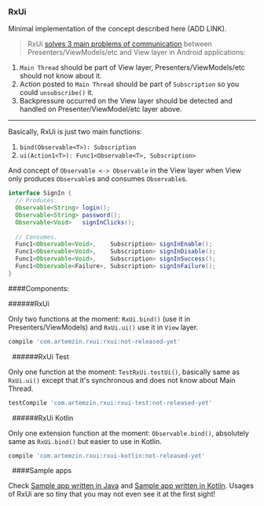 ### RxUi

Minimal implementation of the concept described here (ADD LINK).

>RxUi [solves 3 main problems of communication](http://a.com) between Presenters/ViewModels/etc and View layer in Android applications:

1. `Main Thread` should be part of View layer, Presenters/ViewModels/etc should not know about it.
2. Action posted to `Main Thread` should be part of `Subscription` so you could `unsubscribe()` it.
3. Backpressure occurred on the View layer should be detected and handled on Presenter/ViewModel/etc layer above.

---

Basically, RxUi is just two main functions:

1. `bind(Observable<T>): Subscription`
2. `ui(Action1<T>): Func1<Observable<T>, Subscription>`

And concept of `Observable <-> Observable` in the View layer when View only produces `Observable`s and consumes `Observable`s.

```java
interface SignIn {
  // Produces.
  Observable<String> login();
  Observable<String> password();
  Observable<Void>   signInClicks();
  
  // Consumes.
  Func1<Observable<Void>,    Subscription> signInEnable();
  Func1<Observable<Void>,    Subscription> signInDisable(); 
  Func1<Observable<Void>,    Subscription> signInSuccess();
  Func1<Observable<Failure>, Subscription> signInFailure();
}
```

####Components:

######RxUi

Only two functions at the moment: `RxUi.bind()` (use it in Presenters/ViewModels) and `RxUi.ui()` use it in `View` layer.

```groovy
compile 'com.artemzin.rxui:rxui:not-released-yet'
```
&nbsp;
######RxUi Test

Only one function at the moment: `TestRxUi.testUi()`, basically same as `RxUi.ui()` except that it's synchronous and does not know about Main Thread.

```groovy
testCompile 'com.artemzin.rxui:rxui-test:not-released-yet'
```

&nbsp;
######RxUi Kotlin

Only one extension function at the moment: `Observable.bind()`, absolutely same as `RxUi.bind()` but easier to use in Kotlin.

```groovy
compile 'com.artemzin.rxui:rxui-kotlin:not-released-yet'
```

&nbsp;
####Sample apps

Check [Sample app written in Java](rxui-sample-java) and [Sample app written in Kotlin](rxui-sample-kotlin). Usages of RxUi are so tiny that you may not even see it at the first sight!
